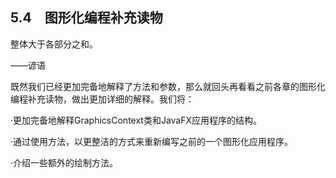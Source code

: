    

## 5.4　图形化编程补充读物

整体大于各部分之和。

——谚语

既然我们已经更加完备地解释了方法和参数，那么就回头再看看之前各章的图形化编程补充读物，做出更加详细的解释。我们将：

·更加完备地解释GraphicsContext类和JavaFX应用程序的结构。

·通过使用方法，以更整洁的方式来重新编写之前的一个图形化应用程序。

·介绍一些额外的绘制方法。